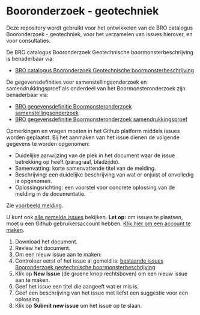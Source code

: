 # Booronderzoek - geotechniek
Deze repository wordt gebruikt voor het ontwikkelen van de BRO catalogus Booronderzoek - geotechniek, voor het verzamelen van issues hierover, en voor consultaties. 

De BRO catalogus Booronderzoek Geotechnische boormonsterbeschrijving is benaderbaar via:
- [BRO catalogus Booronderzoek Geotechnische boormonsterbeschrijving][1]

De gegevensdefinities voor samenstellingsonderzoek en samendrukkingsproef als onderdeel van het Boormonsteronderzoek zijn benaderbaar via:
- [BRO gegevensdefinitie Boormonsteronderzoek samenstellingsonderzoek][2]
- [BRO gegevensdefinitie Boormonsteronderzoek samendrukkingsproef][3]


Opmerkingen en vragen moeten in het Github platform middels issues worden geplaatst. 
Bij het aanmaken van het issue dienen de volgende gegevens te worden opgenomen:

- Duidelijke aanwijzing van de plek in het document waar de issue betrekking op heeft (paragraaf, bladzijde).
- Samenvatting: korte samenvattende titel van de melding.
- Beschrijving: een duidelijke beschrijving van wat er onjuist of onvolledig is opgenomen.
- Oplossingsrichting: een voorstel voor concrete oplossing van de melding in de documentatie.

Zie [voorbeeld melding][4].

U kunt ook [alle gemelde issues][5] bekijken.
**Let op:** om issues te plaatsen, moet u een Github gebruikersaccount hebben. [Klik hier om een account te maken][6]. 

1. Download het document. 
2. Review het document.
3. Om een nieuw issue aan te maken: 
4. Controleer eerst of het issue al gemeld is: [bestaande issues Booronderzoek geotechnische boormonsterbeschrijving][5]
5. Klik op **New Issue** (de groene knop rechtsboven) om een nieuw issue aan te maken.
6. Geef het issue een titel die aangeeft wat er mis is.
7. Geef een beschrijving van het issue met liefst een suggestie voor een oplossing.
8. Klik op **Submit new issue** om het issue op te slaan. 
  

[1]: https://github.com/BROprogramma/BHR-GT/blob/gh-pages/Catalogus%20Booronderzoek%20geotechnische%20boormonsterbeschrijving%20werkversie%201mrt2018.pdf
[2]: https://github.com/BROprogramma/BHR-GT/blob/gh-pages/gegevensdefinitie%20Boormonsteronderzoek%20samenstellingsonderzoek%20werkversie%2020180717.pdf
[3]: https://github.com/BROprogramma/BHR-GT/blob/gh-pages/Gegevensdefinitie%20Boormonsteronderzoek%20samendrukkingsproef%20werkversie%2020180717.pdf
[4]: https://github.com/BROprogramma/BHR-GT/issues/7
[5]: https://github.com/BROprogramma/BHR-GT/issues
[6]: https://github.com/join
